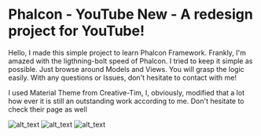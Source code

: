 # Phalcon - YouTube New - A redesign project for YouTube!

Hello,
I made this simple project to learn Phalcon Framework. Frankly, I'm amazed with the ligthning-bolt speed of Phalcon.
I tried to keep it simple as possible. Just browse around Models and Views. You will grasp the logic easily. With any questions or Issues, don't hesitate to contact with me!

I used Material Theme from Creative-Tim, I, obviously, modified that a lot how ever it is still an outstanding work according to me. Don't hesitate to check their page as well

![alt_text](https://farm5.staticflickr.com/4728/25589140698_9d514a05c3_k.jpg)
![alt_text](https://farm5.staticflickr.com/4633/25589140928_0b4d661672_k.jpg)
![alt_text](https://farm5.staticflickr.com/4727/25589141628_e0ba885e0c_k.jpg)
